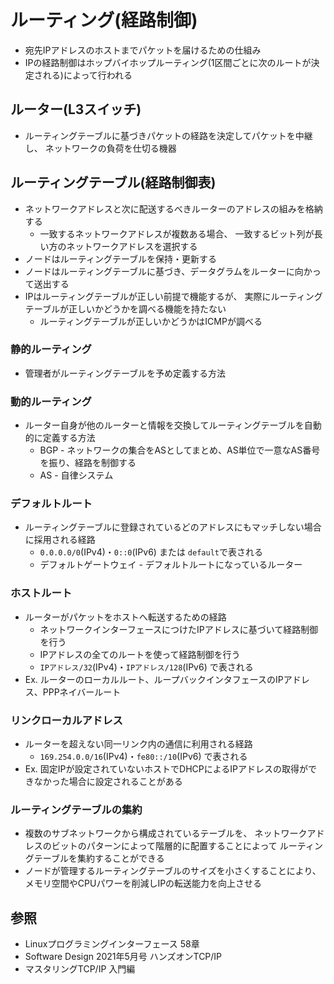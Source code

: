 # ルーティング(経路制御)
- 宛先IPアドレスのホストまでパケットを届けるための仕組み
- IPの経路制御はホップバイホップルーティング(1区間ごとに次のルートが決定される)によって行われる

## ルーター(L3スイッチ)
- ルーティングテーブルに基づきパケットの経路を決定してパケットを中継し、
  ネットワークの負荷を仕切る機器

## ルーティングテーブル(経路制御表)
- ネットワークアドレスと次に配送するべきルーターのアドレスの組みを格納する
  - 一致するネットワークアドレスが複数ある場合、
    一致するビット列が長い方のネットワークアドレスを選択する
- ノードはルーティングテーブルを保持・更新する
- ノードはルーティングテーブルに基づき、データグラムをルーターに向かって送出する
- IPはルーティングテーブルが正しい前提で機能するが、
  実際にルーティングテーブルが正しいかどうかを調べる機能を持たない
  - ルーティングテーブルが正しいかどうかはICMPが調べる

### 静的ルーティング
- 管理者がルーティングテーブルを予め定義する方法

### 動的ルーティング
- ルーター自身が他のルーターと情報を交換してルーティングテーブルを自動的に定義する方法
  - BGP - ネットワークの集合をASとしてまとめ、AS単位で一意なAS番号を振り、経路を制御する
  - AS - 自律システム

### デフォルトルート
- ルーティングテーブルに登録されているどのアドレスにもマッチしない場合に採用される経路
  - `0.0.0.0/0`(IPv4)・`0::0`(IPv6) または `default`で表される
  - デフォルトゲートウェイ - デフォルトルートになっているルーター

### ホストルート
- ルーターがパケットをホストへ転送するための経路
  - ネットワークインターフェースにつけたIPアドレスに基づいて経路制御を行う
  - IPアドレスの全てのルートを使って経路制御を行う
  - `IPアドレス/32`(IPv4)・`IPアドレス/128`(IPv6) で表される
- Ex. ルーターのローカルルート、ループバックインタフェースのIPアドレス、PPPネイバールート

### リンクローカルアドレス
- ルーターを超えない同一リンク内の通信に利用される経路
  - `169.254.0.0/16`(IPv4)・`fe80::/10`(IPv6) で表される
- Ex. 固定IPが設定されていないホストでDHCPによるIPアドレスの取得ができなかった場合に設定されることがある

### ルーティングテーブルの集約
- 複数のサブネットワークから構成されているテーブルを、
  ネットワークアドレスのビットのパターンによって階層的に配置することによって
  ルーティングテーブルを集約することができる
- ノードが管理するルーティングテーブルのサイズを小さくすることにより、
  メモリ空間やCPUパワーを削減しIPの転送能力を向上させる

## 参照
- Linuxプログラミングインターフェース 58章
- Software Design 2021年5月号 ハンズオンTCP/IP
- マスタリングTCP/IP 入門編
